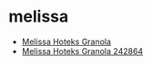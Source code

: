 # melissa

 * [Melissa Hoteks Granola](../../index/m/melissa-hoteks-granola-242864.json)
 * [Melissa Hoteks Granola 242864](../../index/m/melissa-hoteks-granola-242864.json)
